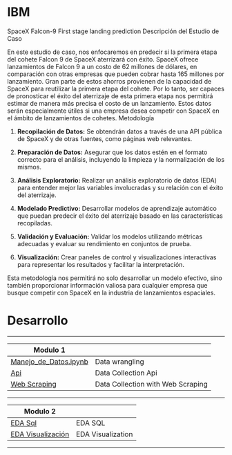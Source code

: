 # IBM
SpaceX Falcon-9 First stage landing prediction
Descripción del Estudio de Caso

En este estudio de caso, nos enfocaremos en predecir si la primera etapa del cohete Falcon 9 de SpaceX aterrizará con éxito. SpaceX ofrece lanzamientos de Falcon 9 a un costo de 62 millones de dólares, en comparación con otras empresas que pueden cobrar hasta 165 millones por lanzamiento. Gran parte de estos ahorros provienen de la capacidad de SpaceX para reutilizar la primera etapa del cohete. Por lo tanto, ser capaces de pronosticar el éxito del aterrizaje de esta primera etapa nos permitirá estimar de manera más precisa el costo de un lanzamiento. Estos datos serán especialmente útiles si una empresa desea competir con SpaceX en el ámbito de lanzamientos de cohetes.
Metodología

 1.  **Recopilación de Datos:** Se obtendrán datos a través de una API pública de SpaceX y de otras fuentes, como páginas web relevantes.

 2.  **Preparación de Datos:** Asegurar que los datos estén en el formato correcto para el análisis, incluyendo la limpieza y la normalización de los mismos.

 3.  **Análisis Exploratorio:** Realizar un análisis exploratorio de datos (EDA) para entender mejor las variables involucradas y su relación con el éxito del aterrizaje.

 4.  **Modelado Predictivo:** Desarrollar modelos de aprendizaje automático que puedan predecir el éxito del aterrizaje basado en las características recopiladas.

  5.  **Validación y Evaluación:** Validar los modelos utilizando métricas adecuadas y evaluar su rendimiento en conjuntos de prueba.

  6.  **Visualización:** Crear paneles de control y visualizaciones interactivas para representar los resultados y facilitar la interpretación.

Esta metodología nos permitirá no solo desarrollar un modelo efectivo, sino también proporcionar información valiosa para cualquier empresa que busque competir con SpaceX en la industria de lanzamientos espaciales.

# Desarrollo
---

| Modulo 1                                                                                                                               |                                   |
| -------------------------------------------------------------------------------------------------------------------------------------- | --------------------------------- |
| [Manejo_de_Datos.ipynb](https://github.com/lucandro/IBM/blob/3b00a27346c7475a9e2b14fa89904711a9599de7/Manejo_de_Datos.ipynb)           | Data wrangling                    |
| [Api](https://github.com/lucandro/IBM/blob/c148166e82a80eba98c2f7e2f7f2720de11e1ac9/Recogida_de_Datos.ipynb)                           | Data Collection Api               |
| [Web Scraping](https://github.com/lucandro/IBM/blob/c148166e82a80eba98c2f7e2f7f2720de11e1ac9/Recogida_de_Datos_con_Web_Scraping.ipynb) | Data Collection with Web Scraping |

---

| Modulo 2                                                                                                                        |                   |
| ------------------------------------------------------------------------------------------------------------------------------- | ----------------- |
| [EDA Sql](https://github.com/lucandro/IBM/blob/3f13c2add835bffc5309d4ada0251a386fba4c31/EDA_Sql.ipynb)                          | EDA  SQL          |
| [EDA Visualización](https://github.com/lucandro/IBM/blob/ee243619c52c9ac26af164d328dcbd3b61e032ea/EDA_Visualizaci%C3%B3n.ipynb) | EDA Visualization |

---



